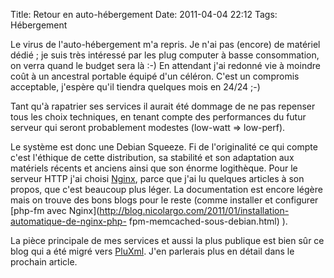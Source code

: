 Title: Retour en auto-hébergement
Date: 2011-04-04 22:12
Tags: Hébergement


Le virus de l'auto-hébergement m'a repris. Je n'ai pas (encore) de matériel
dédié ; je suis très intéressé par les plug computer à basse consommation,
on verra quand le budget sera là :-) En attendant j'ai redonné vie à moindre
coût à un ancestral portable équipé d'un céléron. C'est un compromis
acceptable, j'espère qu'il tiendra quelques mois en 24/24 ;-)

Tant qu'à rapatrier ses services il aurait été dommage de ne pas repenser
tous les choix techniques, en tenant compte des performances du futur serveur
qui seront probablement modestes (low-watt => low-perf).

Le système est donc une Debian Squeeze. Fi de l'originalité ce qui compte
c'est l'éthique de cette distribution, sa stabilité et son adaptation aux
matériels récents et anciens ainsi que son énorme logithèque. Pour le
serveur HTTP j'ai choisi [Nginx](http://wiki.nginx.org/NginxFr), parce que j'ai
lu quelques articles à son propos, que c'est beaucoup plus léger. La
documentation est encore légère mais on trouve des bons blogs pour le reste
(comme installer et configurer [php-fm avec
Nginx](http://blog.nicolargo.com/2011/01/installation-automatique-de-nginx-php-
fpm-memcached-sous-debian.html) ).

La pièce principale de mes services et aussi la plus publique est bien sûr ce
blog qui a été migré vers [PluXml](http://pluxml.org/). J'en parlerais plus
en détail dans le prochain article.



